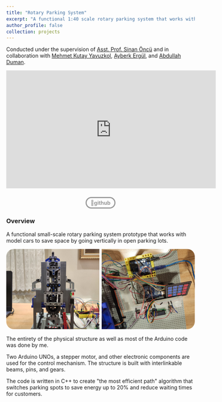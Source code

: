 ```yaml
---
title: "Rotary Parking System"
excerpt: "A functional 1:40 scale rotary parking system that works with model cars.<br/><img src='/images/Rotary Parking Teaser.png' style='width:740px; border-radius: 20px; margin-bottom: 24px;'>"
author_profile: false
collection: projects
---
```

Conducted under the supervision of [Asst. Prof. Sinan Öncü](https://www.linkedin.com/in/sinanoncu) and in collaboration with [Mehmet Kutay Yavuzkol](https://www.linkedin.com/in/kutay-yavuzkol-415020150/), [Ayberk Ergül](https://www.linkedin.com/in/ayberk-erg%C3%BCl-3b41ba177/), and [Abdullah Duman](https://www.linkedin.com/in/abdullah-duman/).

<iframe width="560" height="315" src="https://www.youtube.com/embed/7DwNvurh-tA" frameborder="0" allowfullscreen></iframe>

<div style="text-align: center; margin: 20px 0;"> <!-- Added margin for spacing -->
  <a href="https://github.com/Boysle/Rotary-Parking-System-Model-with-Path-Algorithm" style="text-decoration: none; background-color: transparent; color: #999999; padding: 4px 10px; border-radius: 25px; text-align: center; display: inline-flex; align-items: center; justify-content: center; border: 3px solid #999999; transition: 0.1s; font-size: 14px; font-weight: bold;" onmouseover="this.style.color='#333333'; this.style.borderColor='#333333';" onmouseout="this.style.color='#999999'; this.style.borderColor='#999999';">🐙github</a>
</div>

### Overview

A functional small-scale rotary parking system prototype that works with model cars to save space by going vertically in open parking lots.

<!-- COMPLEMENTARY IMAGE #1 -->
<img src="/images/Rotary Parking Mechanism.png" alt="Rotary Parking Mechanism" style="border-radius: 20px; width: 760px;">

The entirety of the physical structure as well as most of the Arduino code was done by me.

Two Arduino UNOs, a stepper motor, and other electronic components are used for the control mechanism. The structure is built with interlinkable beams, pins, and gears. 

The code is written in C++ to create "the most efficient path" algorithm that switches parking spots to save energy up to 20% and reduce waiting times for customers.




